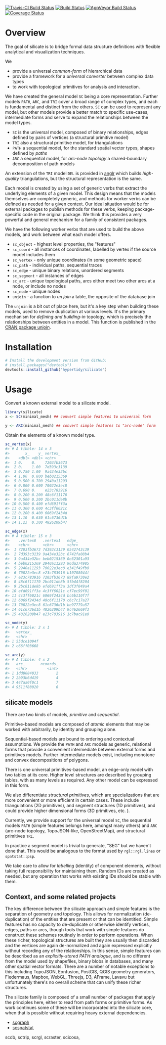 
<!-- README.md is generated from README.Rmd. Please edit that file -->
[![Travis-CI Build Status](http://badges.herokuapp.com/travis/hypertidy/silicate?branch=master&env=BUILD_NAME=trusty_release&label=linux)](https://travis-ci.org/hypertidy/silicate) [![Build Status](http://badges.herokuapp.com/travis/hypertidy/silicate?branch=master&env=BUILD_NAME=osx_release&label=osx)](https://travis-ci.org/hypertidy/silicate) [![AppVeyor Build Status](https://ci.appveyor.com/api/projects/status/github/hypertidy/silicate?branch=master&svg=true)](https://ci.appveyor.com/project/mdsumner/silicate) [![Coverage Status](https://img.shields.io/codecov/c/github/hypertidy/silicate/master.svg)](https://codecov.io/github/hypertidy/silicate?branch=master)

Overview
========

The goal of silicate is to bridge formal data structure definitions with flexible analytical and visualization techniques.

We

-   provide a universal *common-form* of hierarchical data
-   provide a framework for a *universal converter* between complex data types
-   to work with topological primitives for analysis and interaction.

We have created the general model `SC` being a core representation. Further models `PATH`, `ARC`, and `TRI` cover a broad range of complex types, and each is fundamental and distinct from the others. `SC` can be used to represent any model, but other models provide a better match to specific use-cases, intermediate forms and serve to expand the relationships between the model types.

-   `SC` is the universal model, composed of binary relationships, edges defined by pairs of vertices (a structural primitive model)
-   `TRI` also a structural primitive model, for triangulations
-   `PATH` a sequential model, for the standard spatial vector types, shapes defined by *paths*
-   `ARC` a sequential model, for *arc-node topology* a shared-boundary decomposition of path models

An extension of the `TRI` model `DEL` is provided in [anglr](https://github.com/hypertidy/anglr/) which builds *high-quality* triangulations, but the structural representation is the same.

Each model is created by using a set of generic verbs that extract the underlying elements of a given model. This design means that the models themselves are completely generic, and methods for worker verbs can be defined as needed for a given context. Our ideal situation would be for external packages to publish methods for these verbs, keeping package-specific code in the original package. We think this provides a very powerful and general mechanism for a family of consistent packages.

We have the following worker verbs that are used to build the above models, and work between what each model offers.

-   `sc_object` - highest level properties, the "features"
-   `sc_coord` - all instances of coordinates, labelled by vertex if the source model includes them
-   `sc_vertex` - only unique coordinates (in some geometric space)
-   `sc_path` - individual paths, sequential traces
-   `sc_edge` - unique binary relations, unordered segments
-   `sc_segment` - all instances of edges
-   `sc_arc` - unique topological paths, arcs either meet two other arcs at a node, or include no nodes
-   `sc_node` - unique nodes
-   `unjoin` - a function to *un join* a table, the opposite of the database join

The `unjoin` is a bit out of place here, but it's a key step when building these models, used to remove duplication at various levels. It's the primary mechanism for *defining and building-in* topology, which is precisely the relationships between entities in a model. This function is published in the [CRAN package unjoin](https://CRAN.R-project.org/package=unjoin).

Installation
============

``` r
# Install the development version from GitHub:
# install.packages("devtools")
devtools::install_github("hypertidy/silicate")
```

Usage
=====

Convert a known external model to a silicate model.

``` r
library(silicate)
x <- SC(minimal_mesh) ## convert simple features to universal form

y <- ARC(minimal_mesh) ## convert simple features to "arc-node" form
```

Obtain the elements of a known model type.

``` r
sc_vertex(x)
#> # A tibble: 14 x 3
#>       x_    y_ vertex_   
#>    <dbl> <dbl> <chr>     
#>  1 0.    0.    7203fb3673
#>  2 0.    1.00  7d393c3139
#>  3 0.750 1.00  9a434e32bc
#>  4 1.00  0.800 beb0215369
#>  5 0.500 0.700 2940a11293
#>  6 0.800 0.600 70022e3ec8
#>  7 0.690 0.    e23c783916
#>  8 0.200 0.200 48c6f11170
#>  9 0.500 0.200 2bc011de8b
#> 10 0.500 0.400 efd691ff3a
#> 11 0.300 0.600 4c3ff6021c
#> 12 0.200 0.400 6069f2434d
#> 13 1.10  0.630 61c6736d1b
#> 14 1.23  0.300 4826209b47

sc_edge(x)
#> # A tibble: 15 x 3
#>    .vertex0   .vertex1   edge_     
#>    <chr>      <chr>      <chr>     
#>  1 7203fb3673 7d393c3139 0542743c39
#>  2 7d393c3139 9a434e32bc 6742fa08b4
#>  3 9a434e32bc beb0215369 0e32301a93
#>  4 beb0215369 2940a11293 96da374985
#>  5 2940a11293 70022e3ec8 e341f49fb8
#>  6 70022e3ec8 e23c783916 b10788044f
#>  7 e23c783916 7203fb3673 89fa9730e2
#>  8 48c6f11170 2bc011de8b 5fb44f8204
#>  9 2bc011de8b efd691ff3a 3df3f049a4
#> 10 efd691ff3a 4c3ff6021c cf7ec99f01
#> 11 4c3ff6021c 6069f2434d bc6b110f7f
#> 12 6069f2434d 48c6f11170 c6c7c17a27
#> 13 70022e3ec8 61c6736d1b be97779a57
#> 14 61c6736d1b 4826209b47 9c462669f3
#> 15 4826209b47 e23c783916 1c7bac91e8

sc_node(y)
#> # A tibble: 2 x 1
#>   vertex_   
#>   <chr>     
#> 1 55dce1094f
#> 2 c66ff03668

sc_arc(y)
#> # A tibble: 4 x 2
#>   arc_       ncoords_
#>   <chr>         <int>
#> 1 1dd8084033        2
#> 2 2b93b6d419        4
#> 3 447aa0f0c1        7
#> 4 9511f88920        6
```

silicate models
---------------

There are two kinds of models, *primitive* and *sequential*.

Primitive-based models are composed of *atomic* elements that may be worked with arbitrarily, by identity and grouping alone.

Sequential-based models are bound to ordering and contextual assumptions. We provide the `PATH` and `ARC` models as generic, relational forms that provide a convenient intermediate between external forms and primitives models. Further intermediate models exist, including monotone and convex decompositions of polygons.

There is one universal primitives-based model, an edge-only model with two tables at its core. Higher level structures are described by grouping tables, with as many levels as required. Any other model can be expressed in this form.

We also differentiate *structural primitives*, which are specializations that are more convenient or more efficient in certain cases. These include triangulations (2D primitives), and segment structures (1D primitives), and could provide higher dimensional forms (3D primitives, etc. ).

Currently, we provide support for the universal model `SC`, the sequential models `PATH` (simple features belongs here, amongst many others) and `ARC` (arc-node topology, TopoJSON-like, OpenStreetMap), and structural primitives `TRI`.

In practice a segment model is trivial to generate, "SEG" but we haven't done that. This would be analogous to the format used by `rgl::rgl.lines` or `spatstat::psp`.

We take care to allow for *labelling* (identity) of component elements, without taking full responsibility for maintaining them. Random IDs are created as needed, but any operation that works with existing IDs should be stable with them.

Context, and some related projects
----------------------------------

The key difference between the silicate approach and simple features is the separation of geometry and topology. This allows for normalization (de-duplication) of the entities that are present or that can be identitied. Simple features has no capacity to de-duplicate or otherwise identify vertices, edges, paths or arcs, though tools that work with simple features do construct these schemes routinely in order to perform operations. When these richer, topological structures are built they are usually then discarded and the vertices are again de-normalized and again expressed explicitly without recording any of the relationships. In this sense, simple features can be described as an *explicitly-stored PATH analogue*, and is no different from the model used by shapefiles, binary blobs in databases, and many other spatial vector formats. There are a number of notable exceptions to this including TopoJSON, Eonfusion, PostGIS, QGIS geometry generators, Fledermaus, Mapbox, WebGL, Threejs, D3, AFrame, Lavavu but unfortunately there's no overall scheme that can unify these richer structures.

The silicate family is composed of a small number of packages that apply the principles here, either to read from path forms or primitive forms. As work continues some of these will be incorporated into the silicate core, when that is possible without requiring heavy external dependencies.

-   [scgraph](https://github.com/hypertidy/scgraph)
-   [scspatstat](https://github.com/hypertidy/scspatstat)

scdb, sctrip, scrgl, scraster, scicosa,
